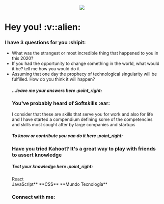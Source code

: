 <p align="center">
  <img src="https://github.com/dashdancing/dashdancing/blob/main/assets/monoplazaf1.png">
</p>
 <h1>Hey you! :v::alien:</h1>
 <h3>I have 3 questions for you :shipit:</h3>
   <ul list-style-type: decimal;>
   <li> What was the strangest or most incredible thing that happened to you in this 2020?</li>
   <li> If you had the opportunity to change something in the world, what would it be? tell me how you would do it</li>
   <li> Assuming that one day the prophecy of technological singularity will be fulfilled. How do you think it will happen?</li> 
 <h5>...leave me your answers here :point_right:</h5>
 <h3>You've probably heard of Softskills :ear:</h3>
 <p>I consider that these are skills that serve you for work and also for life and I have started a compendium defining some of the competencies and skills most sought after by large companies and startups</p>
 <h5>To know or contribute you can do it here :point_right:</h5>
 <h3>Have you tried Kahoot? It's a great way to play with friends to assert knowledge</h3>
 <h5>Test your knowledge here :point_right:</h5>
<p font-weight: bold> React <br> JavaScript**
**CSS**
**Mundo Tecnología** </p>
<h3>Connect with me:</h3>
